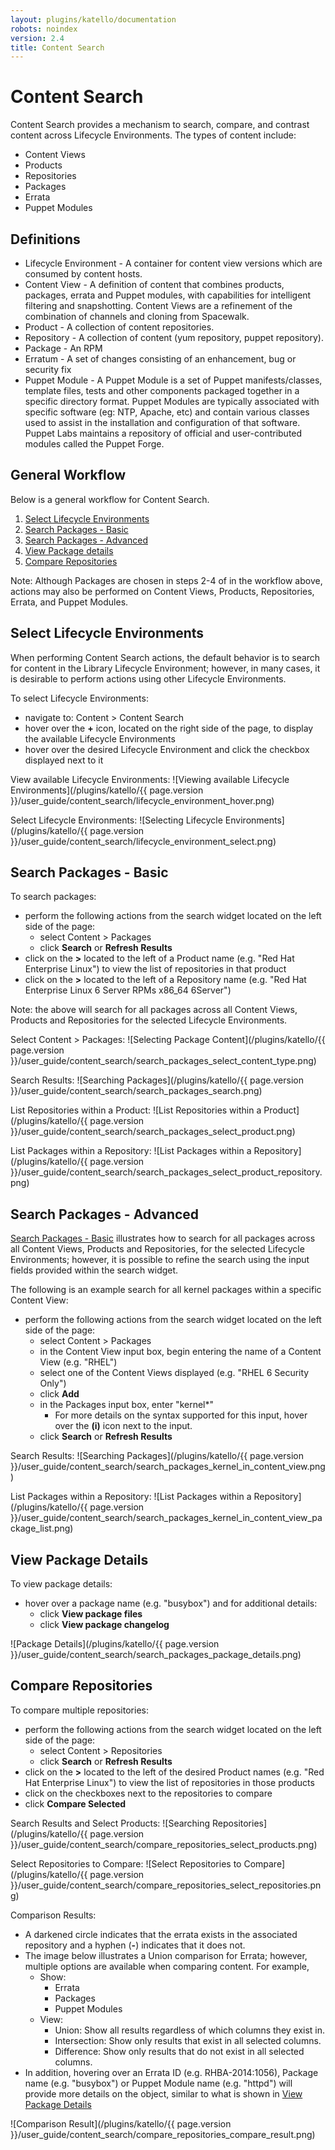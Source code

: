 ```yaml
---
layout: plugins/katello/documentation
robots: noindex
version: 2.4
title: Content Search
---
```


# Content Search

Content Search provides a mechanism to search, compare, and contrast content across Lifecycle Environments.  The types of content include:

 * Content Views
 * Products
 * Repositories
 * Packages
 * Errata
 * Puppet Modules

## Definitions

 * Lifecycle Environment - A container for content view versions which are consumed by content hosts.
 * Content View - A definition of content that combines products, packages, errata and Puppet modules, with capabilities for intelligent filtering and snapshotting. Content Views are a refinement of the combination of channels and cloning from Spacewalk.
 * Product - A collection of content repositories.
 * Repository - A collection of content (yum repository, puppet repository).
 * Package - An RPM
 * Erratum - A set of changes consisting of an enhancement, bug or security fix
 * Puppet Module - A Puppet Module is a set of Puppet manifests/classes, template files, tests and other components packaged together in a specific directory format. Puppet Modules are typically associated with specific software (eg: NTP, Apache, etc) and contain various classes used to assist in the installation and configuration of that software. Puppet Labs maintains a repository of official and user-contributed modules called the Puppet Forge.

## General Workflow

Below is a general workflow for Content Search.

1. [Select Lifecycle Environments](#select-lifecycle-environments)
2. [Search Packages - Basic](#search-packages---basic)
3. [Search Packages - Advanced](#search-packages---advanced)
4. [View Package details](#view-package-details)
5. [Compare Repositories](#compare-repositories)

Note: Although Packages are chosen in steps 2-4 of in the workflow above, actions may also be performed on Content Views, Products, Repositories, Errata, and Puppet Modules.

## Select Lifecycle Environments

When performing Content Search actions, the default behavior is to search for content in the Library Lifecycle Environment; however, in many cases, it is desirable to perform actions using other Lifecycle Environments.

To select Lifecycle Environments:

 * navigate to: Content > Content Search
 * hover over the **+** icon, located on the right side of the page, to display the available Lifecycle Environments
 * hover over the desired Lifecycle Environment and click the checkbox displayed next to it

View available Lifecycle Environments:
![Viewing available Lifecycle Environments](/plugins/katello/{{ page.version }}/user_guide/content_search/lifecycle_environment_hover.png)

Select Lifecycle Environments:
![Selecting Lifecycle Environments](/plugins/katello/{{ page.version }}/user_guide/content_search/lifecycle_environment_select.png)

## Search Packages - Basic

To search packages:

 * perform the following actions from the search widget located on the left side of the page:
   * select Content > Packages
   * click **Search** or **Refresh Results**
 * click on the **>** located to the left of a Product name (e.g. "Red Hat Enterprise Linux") to view the list of repositories in that product
 * click on the **>** located to the left of a Repository name (e.g. "Red Hat Enterprise Linux 6 Server RPMs x86_64 6Server")

Note: the above will search for all packages across all Content Views, Products and Repositories for the selected Lifecycle Environments.

Select Content > Packages:
![Selecting Package Content](/plugins/katello/{{ page.version }}/user_guide/content_search/search_packages_select_content_type.png)

Search Results:
![Searching Packages](/plugins/katello/{{ page.version }}/user_guide/content_search/search_packages_search.png)

List Repositories within a Product:
![List Repositories within a Product](/plugins/katello/{{ page.version }}/user_guide/content_search/search_packages_select_product.png)

List Packages within a Repository:
![List Packages within a Repository](/plugins/katello/{{ page.version }}/user_guide/content_search/search_packages_select_product_repository.png)

## Search Packages - Advanced

[Search Packages - Basic](#search-packages---basic) illustrates how to search for all packages across all Content Views, Products and Repositories, for the selected Lifecycle Environments; however, it is possible to refine the search using the input fields provided within the search widget.

The following is an example search for all kernel packages within a specific Content View:

 * perform the following actions from the search widget located on the left side of the page:
   * select Content > Packages
   * in the Content View input box, begin entering the name of a Content View (e.g. "RHEL")
   * select one of the Content Views displayed (e.g. "RHEL 6 Security Only")
   * click **Add**
   * in the Packages input box, enter "kernel*"
     * For more details on the syntax supported for this input, hover over the **(i)** icon next to the input.
   * click **Search** or **Refresh Results**

Search Results:
![Searching Packages](/plugins/katello/{{ page.version }}/user_guide/content_search/search_packages_kernel_in_content_view.png)

List Packages within a Repository:
![List Packages within a Repository](/plugins/katello/{{ page.version }}/user_guide/content_search/search_packages_kernel_in_content_view_package_list.png)

## View Package Details

To view package details:

  * hover over a package name (e.g. "busybox") and for additional details:
    * click **View package files**
    * click **View package changelog**

![Package Details](/plugins/katello/{{ page.version }}/user_guide/content_search/search_packages_package_details.png)

## Compare Repositories

To compare multiple repositories:

 * perform the following actions from the search widget located on the left side of the page:
   * select Content > Repositories
   * click **Search** or **Refresh Results**
 * click on the **>** located to the left of the desired Product names (e.g. "Red Hat Enterprise Linux") to view the list of repositories in those products
 * click on the checkboxes next to the repositories to compare
 * click **Compare Selected**

Search Results and Select Products:
![Searching Repositories](/plugins/katello/{{ page.version }}/user_guide/content_search/compare_repositories_select_products.png)

Select Repositories to Compare:
![Select Repositories to Compare](/plugins/katello/{{ page.version }}/user_guide/content_search/compare_repositories_select_repositories.png)

Comparison Results:

  * A darkened circle indicates that the errata exists in the associated repository and a hyphen (**-**) indicates that it does not.
  * The image below illustrates a Union comparison for Errata; however, multiple options are available when comparing content.  For example,
    * Show:
      * Errata
      * Packages
      * Puppet Modules
    * View:
      * Union: Show all results regardless of which columns they exist in.
      * Intersection: Show only results that exist in all selected columns.
      * Difference: Show only results that do not exist in all selected columns.
  * In addition, hovering over an Errata ID (e.g. RHBA-2014:1056), Package name (e.g. "busybox") or Puppet Module name (e.g. "httpd") will provide more details on the object, similar to what is shown in [View Package Details](#view-package-details)

![Comparison Result](/plugins/katello/{{ page.version }}/user_guide/content_search/compare_repositories_compare_result.png)


